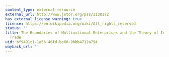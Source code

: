 ```yaml
---
content_type: external-resource
external_url: http://www.jstor.org/pss/2138172
has_external_license_warning: true
license: https://en.wikipedia.org/wiki/All_rights_reserved
status: ''
title: The Boundaries of Multinational Enterprises and the Theory of International
  Trade
uid: bf9491c1-1a56-46fd-be60-0bbb4712a794
wayback_url: ''
---
```

